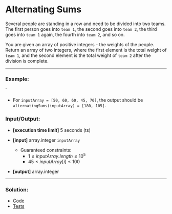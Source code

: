 # Alternating Sums

Several people are standing in a row and need to be divided into two teams. 
The first person goes into `team 1`, the second goes into `team 2`, the third goes into `team 1` again, the fourth into `team 2`, and so on.

You are given an array of positive integers - the weights of the people. 
Return an array of two integers, where the first element is the total weight of `team 1`, and the second element is the total weight of `team 2` after the division is complete.

---

### Example:
`
- For `inputArray = [50, 60, 60, 45, 70]`, the output should be `alternatingSums(inputArray) = [180, 105]`.

### Input/Output:

- **[execution time limit]** 5 seconds (ts)


- **[input]** array.integer `inputArray`
  - Guaranteed constraints:
    - $1 \le inputArray.length \le 10^{5}$
    - $45 \le inputArray[i] \le 100$

  
- **[output]** array.integer

---

### Solution:

- [Code](/src/arcade/intro/14-alternating-sums)
- [Tests](/src/arcade/intro/14-alternating-sums/test/alternating-sums.test.ts)
